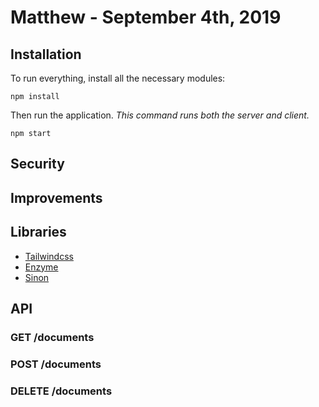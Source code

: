 # Matthew - September 4th, 2019

## Installation

To run everything, install all the necessary modules:
```
npm install
```

Then run the application. _This command runs both the server and client._
```
npm start
```

## Security

## Improvements

## Libraries
- [Tailwindcss](https://tailwindcss.com/)
- [Enzyme](https://airbnb.io/enzyme/)
- [Sinon](https://sinonjs.org/)

## API

### GET /documents

### POST /documents

### DELETE /documents